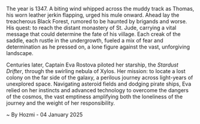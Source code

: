 
The year is 1347.  A biting wind whipped across the muddy track as Thomas, his worn leather jerkin flapping, urged his mule onward.  Ahead lay the treacherous Black Forest, rumored to be haunted by brigands and worse.  His quest: to reach the distant monastery of St. Jude, carrying a vital message that could determine the fate of his village.  Each creak of the saddle, each rustle in the undergrowth, fueled a mix of fear and determination as he pressed on, a lone figure against the vast, unforgiving landscape.

Centuries later,  Captain Eva Rostova piloted her starship, the *Stardust Drifter*, through the swirling nebula of Xylos.  Her mission: to locate a lost colony on the far side of the galaxy, a perilous journey across light-years of unexplored space.  Navigating asteroid fields and dodging pirate ships, Eva relied on her instincts and advanced technology to overcome the dangers of the cosmos, the vast emptiness amplifying both the loneliness of the journey and the weight of her responsibility.

~ By Hozmi - 04 January 2025
